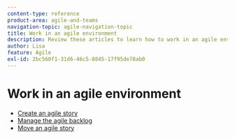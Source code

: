 ```yaml
---
content-type: reference
product-area: agile-and-teams
navigation-topic: agile-navigation-topic
title: Work in an agile environment
description: Review these articles to learn how to work in an agile environment.
author: Lisa
feature: Agile
exl-id: 2bc560f1-31d6-46c5-8845-17f95de78ab0
---
```

# Work in an agile environment

* [Create an agile story](../../agile/work-in-an-agile-environment/create-an-agile-story.md) 
* [Manage the agile backlog](../../agile/work-in-an-agile-environment/manage-the-agile-backlog.md) 
* [Move an agile story](../../agile/work-in-an-agile-environment/move-an-agile-story.md)
